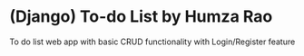 # (Django) To-do List by Humza Rao
To do list web app with basic CRUD functionality with Login/Register feature
